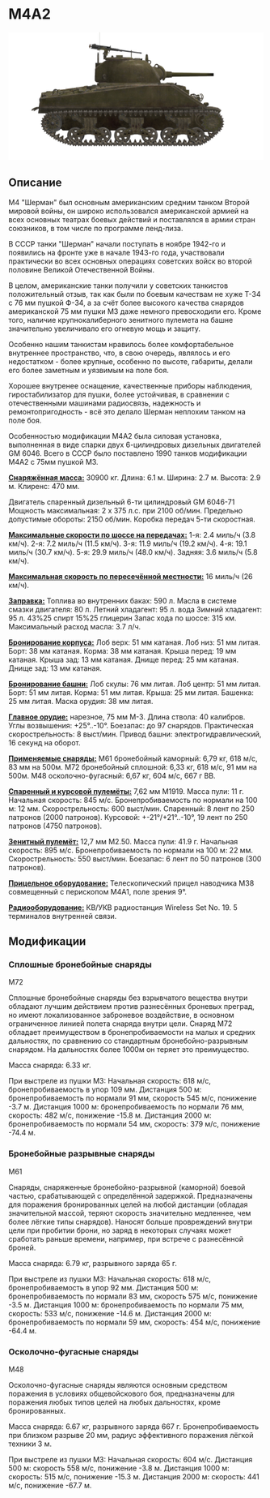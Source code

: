 # M4A2

![_m4a2](../images/_m4a2.png)

## Описание

M4 "Шерман" был основным американским средним танком Второй мировой войны, он широко использовался американской армией на всех основных театрах боевых действий и поставлялся в армии стран союзников, в том числе по программе ленд-лиза.

В СССР танки "Шерман" начали поступать в ноябре 1942-го и появились на фронте уже в начале 1943-го года, участвовали практически во всех основных операциях советских войск во второй половине Великой Отечественной Войны.

В целом, американские танки получили у советских танкистов положительный отзыв, так как были по боевым качествам не хуже Т-34 с 76 мм пушкой Ф-34, а за счёт более высокого качества снарядов американской 75 мм пушки М3 даже немного превосходили его. Кроме того, наличие крупнокалиберного зенитного пулемета на башне значительно увеличивало его огневую мощь и защиту.

Особенно нашим танкистам нравилось более комфортабельное внутреннее пространство, что, в свою очередь, являлось и его недостатком - более крупные, особенно по высоте, габариты, делали его более заметным и уязвимым на поле боя. 

Хорошее внутренее оснащение, качественные приборы наблюдения, гиростабилизатор для пушки, более устойчивая, в сравнении с отечественными машинами радиосвязь, надежность и ремонтопригодность - всё это делало Шерман неплохим танком на поле боя.

Особенностью модификации M4A2 была силовая установка, выполненная в виде спарки двух 6-цилиндровых дизельных двигателей GM 6046. Всего в СССР было поставлено 1990 танков модификации М4А2 с 75мм пушкой М3.

<b><u>Снаряжённая масса:</u></b> 30900 кг.
Длина: 6.1 м.
Ширина: 2.7 м.
Высота: 2.9 м.
Клиренс: 470 мм.

Двигатель спаренный дизельный 6-ти цилиндровый GM 6046-71
Мощность максимальная: 2 x 375 л.с. при 2100 об/мин.
Предельно допустимые обороты: 2150 об/мин.
Коробка передач 5-ти скоростная.

<b><u>Максимальные скорости по шоссе на передачах:</u></b>
1-я: 2.4 миль/ч (3.8 км/ч).
2-я: 7.2 миль/ч (11.5 км/ч).
3-я: 11.9 миль/ч (19.2 км/ч).
4-я: 19.1 миль/ч (30.7 км/ч).
5-я: 29.9 миль/ч (48.0 км/ч).
Задняя: 3.6 миль/ч (5.8 км/ч).

<b><u>Максимальная скорость по пересечённой местности:</u></b> 16 миль/ч (26 км/ч).

<b><u>Заправка:</u></b>
Топлива во внутренних баках: 590 л.
Масла в системе смазки двигателя: 80 л.
Летний хладагент: 95 л. вода
Зимний хладагент: 95 л. 43%25 спирт 15%25 глицерин
Запас хода по шоссе: 315 км.
Максимальный расход масла: 3.7 л/ч.

<b><u>Бронирование корпуса:</u></b>
Лоб верх: 51 мм катаная.
Лоб низ: 51 мм литая.
Борт: 38 мм катаная.
Корма: 38 мм катаная.
Крыша перед: 19 мм катаная.
Крыша зад: 13 мм катаная.
Днище перед: 25 мм катаная.
Днище зад: 13 мм катаная.

<b><u>Бронирование башни:</u></b>
Лоб скулы: 76 мм литая.
Лоб центр: 51 мм литая.
Борт: 51 мм литая.
Корма: 51 мм литая.
Крыша: 25 мм литая.
Башенка: 25 мм литая.
Маска орудия: 38 мм литая.

<b><u>Главное орудие:</u></b> нарезное, 75 мм M-3.
Длина ствола: 40 калибров.
Углы возвышения: +25°..-10°.
Боезапас: до 97 снарядов.
Практическая скорострельность: 8 выст/мин.
Привод башни: электрогидравлический, 16 секунд на оборот.

<b><u>Применяемые снаряды:</u></b>
M61 бронебойный каморный: 6,79 кг, 618 м/с, 83 мм на 500м.
M72 бронебойный сплошной: 6,33 кг, 618 м/с, 91 мм на 500м.
M48 осколочно-фугасный: 6,67 кг, 604 м/с, 667 г ВВ.

<b><u>Спаренный и курсовой пулемёты:</u></b> 7,62 мм M1919.
Масса пули: 11 г.
Начальная скорость: 845 м/с.
Бронепробиваемость по нормали на 100 м: 12 мм.
Скорострельность: 600 выст/мин.
Спаренный: 8 лент по 250 патронов (2000 патронов).
Курсовой: +-21°/+21°..-10°, 19 лент по 250 патронов (4750 патронов).

<b><u>Зенитный пулемёт:</u></b> 12,7 мм M2.50.
Масса пули: 41.9 г.
Начальная скорость: 895 м/с.
Бронепробиваемость по нормали на 100 м: 22 мм.
Скорострельность: 550 выст/мин.
Боезапас: 6 лент по 50 патронов (300 патронов).

<b><u>Прицельное оборудование:</u></b>
Телескопический прицел наводчика M38 совмещенный с перископом М4А1, поле зрения 9°.

<b><u>Радиооборудование:</u></b>
КВ/УКВ радиостанция Wireless Set No. 19.
5 терминалов внутренней связи.

## Модификации

### Сплошные бронебойные снаряды

M72

Сплошные бронебойные снаряды без взрывчатого вещества внутри обладают лучшим действием против разнесённых броневых преград, но имеют локализованное заброневое воздействие, в основном ограниченное линией полета снаряда внутри цели. 
Снаряд М72 обладает преимуществом в бронепробиваемости на малых и средних дальностях, по сравнению со стандартным бронебойно-разрывным снарядом. На дальностях более 1000м он теряет это преимущество.

Масса снаряда: 6.33 кг.

При выстреле из пушки M3:
Начальная скорость: 618 м/с, бронепробиваемость в упор 109 мм.
Дистанция 500 м: бронепробиваемость по нормали 91 мм, скорость 545 м/с, понижение -3.7 м.
Дистанция 1000 м: бронепробиваемость по нормали 76 мм, скорость: 482 м/с, понижение -15.8 м.
Дистанция 2000 м: бронепробиваемость по нормали 54 мм, скорость: 379 м/с, понижение -74.4 м.
### Бронебойные разрывные снаряды

M61

Снаряды, снаряженные бронебойно-разрывной (каморной) боевой частью, срабатывающей с определённой задержкой.
Предназначены для поражения бронированных целей на любой дистанции (обладая значительной массой, теряют скорость значительно медленнее, чем более лёгкие типы снарядов). Наносят больше провреждений внутри цели при пробитии брони, но заряд в некоторых случаях может сработать раньше времени, например, при встрече с разнесённой броней.

Масса снаряда: 6.79 кг, разрывного заряда 65 г.

При выстреле из пушки M3:
Начальная скорость: 618 м/с, бронепробиваемость в упор 92 мм.
Дистанция 500 м: бронепробиваемость по нормали 83 мм, скорость 575 м/с, понижение -3.5 м.
Дистанция 1000 м: бронепробиваемость по нормали 75 мм, скорость: 533 м/с, понижение -14.6 м.
Дистанция 2000 м: бронепробиваемость по нормали 59 мм, скорость: 454 м/с, понижение -64.4 м.
### Осколочно-фугасные снаряды

M48

Осколочно-фугасные снаряды являются основным средством поражения в условиях общевойскового боя, предназначены для поражения любых типов целей на любых дальностях, кроме бронированных.

Масса снаряда: 6.67 кг, разрывного заряда 667 г.
Бронепробиваемость при близком разрыве 20 мм, радиус эффективного поражения лёгкой техники 3 м.

При выстреле из пушки M3:
Начальная скорость: 604 м/с.
Дистанция 500 м: скорость 558 м/с, понижение -3.8 м.
Дистанция 1000 м: скорость: 515 м/с, понижение -15.3 м.
Дистанция 2000 м: скорость: 441 м/с, понижение -67.7 м.